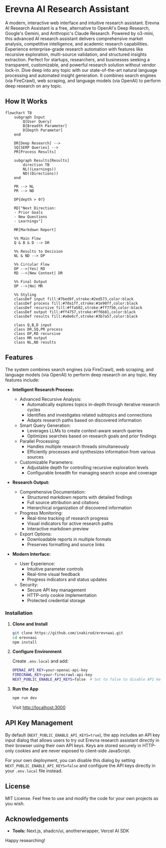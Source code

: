 # Erevna AI Research Assistant

A modern, interactive web interface and intuitive research assistant. Erevna AI Research Assistant is a free, alternative to OpenAI's Deep Research, Google's Gemini, and Anthropic's Claude Research. Powered by o3-mini, this advanced AI research assistant delivers comprehensive market analysis, competitive intelligence, and academic research capabilities. Experience enterprise-grade research automation with features like recursive exploration, multi-source validation, and structured insights extraction. Perfect for startups, researchers, and businesses seeking a transparent, customizable, and powerful research solution without vendor lock-in. Dive deep into any topic with our state-of-the-art natural language processing and automated insight generation. It combines search engines (via FireCrawl), web scraping, and language models (via OpenAI) to perform deep research on any topic.


## How It Works

```mermaid
flowchart TB
    subgraph Input
        Q[User Query]
        B[Breadth Parameter]
        D[Depth Parameter]
    end

    DR[Deep Research] -->
    SQ[SERP Queries] -->
    PR[Process Results]

    subgraph Results[Results]
        direction TB
        NL((Learnings))
        ND((Directions))
    end

    PR --> NL
    PR --> ND

    DP{depth > 0?}

    RD["Next Direction:
    - Prior Goals
    - New Questions
    - Learnings"]

    MR[Markdown Report]

    %% Main Flow
    Q & B & D --> DR

    %% Results to Decision
    NL & ND --> DP

    %% Circular Flow
    DP -->|Yes| RD
    RD -->|New Context| DR

    %% Final Output
    DP -->|No| MR

    %% Styling
    classDef input fill:#7bed9f,stroke:#2ed573,color:black
    classDef process fill:#70a1ff,stroke:#1e90ff,color:black
    classDef recursive fill:#ffa502,stroke:#ff7f50,color:black
    classDef output fill:#ff4757,stroke:#ff6b81,color:black
    classDef results fill:#a8e6cf,stroke:#3b7a57,color:black

    class Q,B,D input
    class DR,SQ,PR process
    class DP,RD recursive
    class MR output
    class NL,ND results
```
## Features

The system combines search engines (via FireCrawl), web scraping, and language models (via OpenAI) to perform deep research on any topic. Key features include:

- **Intelligent Research Process:**
  - Advanced Recursive Analysis:
    - Automatically explores topics in-depth through iterative research cycles
    - Identifies and investigates related subtopics and connections
    - Adapts research paths based on discovered information
  - Smart Query Generation:
    - Leverages LLMs to create context-aware search queries
    - Optimizes searches based on research goals and prior findings
  - Parallel Processing:
    - Handles multiple research threads simultaneously
    - Efficiently processes and synthesizes information from various sources
  - Customizable Parameters:
    - Adjustable depth for controlling recursive exploration levels
    - Configurable breadth for managing search scope and coverage

- **Research Output:**
  - Comprehensive Documentation:
    - Structured markdown reports with detailed findings
    - Full source attribution and citations
    - Hierarchical organization of discovered information
  - Progress Monitoring:
    - Real-time tracking of research progress
    - Visual indicators for active research paths
    - Interactive markdown preview
  - Export Options:
    - Downloadable reports in multiple formats
    - Preserves formatting and source links

- **Modern Interface:**
  - User Experience:
    - Intuitive parameter controls
    - Real-time visual feedback
    - Progress indicators and status updates
  - Security:
    - Secure API key management
    - HTTP-only cookie implementation
    - Protected credential storage


### Installation

1. **Clone and Install**

   ```bash
   git clone https://github.com/inakirod/erevnaai.git
   cd erevnaai
   npm install
   ```

2. **Configure Environment**

   Create `.env.local` and add:

   ```bash
   OPENAI_API_KEY=your-openai-api-key
   FIRECRAWL_KEY=your-firecrawl-api-key
   NEXT_PUBLIC_ENABLE_API_KEYS=false  # Set to false to disable API key dialog
   ```

3. **Run the App**
   ```bash
   npm run dev
   ```
   Visit [http://localhost:3000](http://localhost:3000)

## API Key Management

By default (`NEXT_PUBLIC_ENABLE_API_KEYS=true`), the app includes an API key input dialog that allows users to try out Erevna research assistant directly in their browser using their own API keys. Keys are stored securely in HTTP-only cookies and are never exposed to client-side JavaScript.

For your own deployment, you can disable this dialog by setting `NEXT_PUBLIC_ENABLE_API_KEYS=false` and configure the API keys directly in your `.env.local` file instead.

## License

MIT License. Feel free to use and modify the code for your own projects as you wish.

## Acknowledgements

- **Tools:** Next.js, shadcn/ui, anotherwrapper, Vercel AI SDK

Happy researching!
